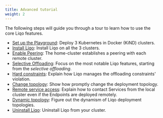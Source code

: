 ```yaml
---
title: Advanced tutorial
weight: 2
---
```


The following steps will guide you through a tour to learn how to use the core Liqo features.

* [Set up the Playground](./kind): Deploy 3 Kubernetes in Docker (KiND) clusters.
* [Install Liqo](./install): Install Liqo on all the 3 clusters.
* [Enable Peering](./peer): The home-cluster establishes a peering with each remote cluster.
* [Selective Offloading](./select_clusters): Focus on the most notable Liqo features, starting from the *selective offloading*.
* [Hard constraints](./hard_constraints): Explain how Liqo manages the offloading constraints' violation.
* [Change topology](./change_topology): Show how promptly change the deployment topology.
* [Remote service access](./remote_service_access): Explain how to contact Services from the local cluster even if the Endpoints are deployed remotely.  
* [Dynamic topology](./dynamic_topology): Figure out the dynamism of Liqo deployment topologies.
* [Uninstall Liqo](./uninstall): Uninstall Liqo from your cluster.






